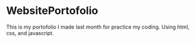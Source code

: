 # WebsitePortofolio
This is my portofolio I made last month for practice my coding. Using html, css, and javascript.
